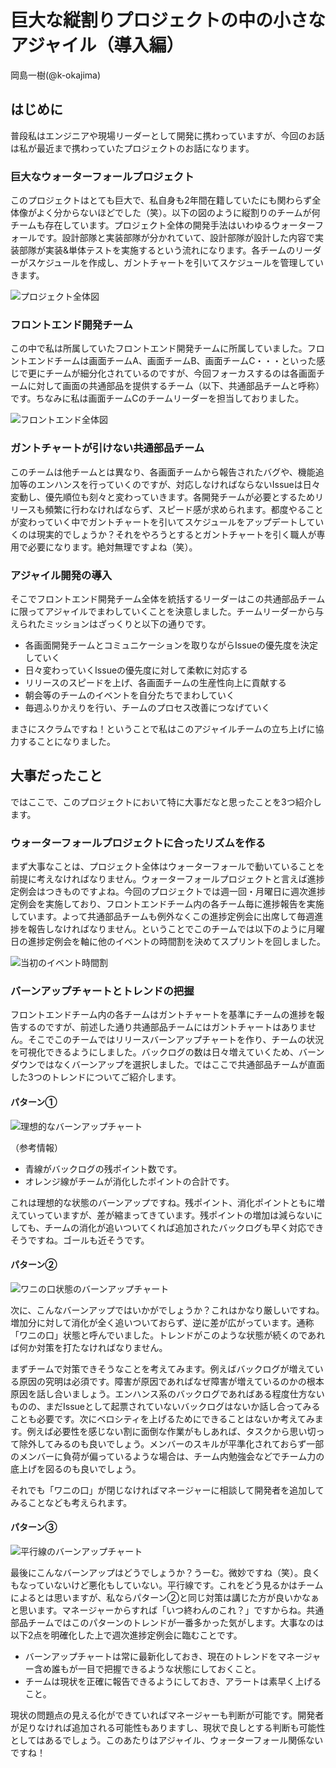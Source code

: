 # 巨大な縦割りプロジェクトの中の小さなアジャイル（導入編）

<div class="flushright">岡島一樹(@k-okajima)</div>

## はじめに
普段私はエンジニアや現場リーダーとして開発に携わっていますが、今回のお話は私が最近まで携わっていたプロジェクトのお話になります。  

### 巨大なウォーターフォールプロジェクト
このプロジェクトはとても巨大で、私自身も2年間在籍していたにも関わらず全体像がよく分からないほどでした（笑）。以下の図のように縦割りのチームが何チームも存在しています。プロジェクト全体の開発手法はいわゆるウォーターフォールです。設計部隊と実装部隊が分かれていて、設計部隊が設計した内容で実装部隊が実装&単体テストを実施するという流れになります。各チームのリーダーがスケジュールを作成し、ガントチャートを引いてスケジュールを管理していきます。

![プロジェクト全体図](images/chap-k-okajima1/project-all.png)

### フロントエンド開発チーム
この中で私は所属していたフロントエンド開発チームに所属していました。フロントエンドチームは画面チームA、画面チームB、画面チームC・・・といった感じで更にチームが細分化されているのですが、今回フォーカスするのは各画面チームに対して画面の共通部品を提供するチーム（以下、共通部品チームと呼称）です。ちなみに私は画面チームCのチームリーダーを担当しておりました。

![フロントエンド全体図](images/chap-k-okajima1/frontend-all.png)

### ガントチャートが引けない共通部品チーム
このチームは他チームとは異なり、各画面チームから報告されたバグや、機能追加等のエンハンスを行っていくのですが、対応しなければならないIssueは日々変動し、優先順位も刻々と変わっていきます。各開発チームが必要とするためリリースも頻繁に行わなければならず、スピード感が求められます。都度やることが変わっていく中でガントチャートを引いてスケジュールをアップデートしていくのは現実的でしょうか？それをやろうとするとガントチャートを引く職人が専用で必要になります。絶対無理ですよね（笑）。

### アジャイル開発の導入
そこでフロントエンド開発チーム全体を統括するリーダーはこの共通部品チームに限ってアジャイルでまわしていくことを決意しました。チームリーダーから与えられたミッションはざっくりと以下の通りです。
- 各画面開発チームとコミュニケーションを取りながらIssueの優先度を決定していく
- 日々変わっていくIssueの優先度に対して柔軟に対応する
- リリースのスピードを上げ、各画面チームの生産性向上に貢献する
- 朝会等のチームのイベントを自分たちでまわしていく
- 毎週ふりかえりを行い、チームのプロセス改善につなげていく

まさにスクラムですね！ということで私はこのアジャイルチームの立ち上げに協力することになりました。

## 大事だったこと
ではここで、このプロジェクトにおいて特に大事だなと思ったことを3つ紹介します。

### ウォーターフォールプロジェクトに合ったリズムを作る
まず大事なことは、プロジェクト全体はウォーターフォールで動いていることを前提に考えなければなりません。ウォーターフォールプロジェクトと言えば進捗定例会はつきものですよね。今回のプロジェクトでは週一回・月曜日に週次進捗定例会を実施しており、フロントエンドチーム内の各チーム毎に進捗報告を実施しています。よって共通部品チームも例外なくこの進捗定例会に出席して毎週進捗を報告しなければなりません。ということでこのチームでは以下のように月曜日の進捗定例会を軸に他のイベントの時間割を決めてスプリントを回しました。

![当初のイベント時間割](images/chap-k-okajima1/event1.png)

### バーンアップチャートとトレンドの把握
フロントエンドチーム内の各チームはガントチャートを基準にチームの進捗を報告するのですが、前述した通り共通部品チームにはガントチャートはありません。そこでこのチームではリリースバーンアップチャートを作り、チームの状況を可視化できるようにしました。バックログの数は日々増えていくため、バーンダウンではなくバーンアップを選択しました。ではここで共通部品チームが直面した3つのトレンドについてご紹介します。

#### パターン①

![理想的なバーンアップチャート](images/chap-k-okajima1/burnup1.png)

（参考情報）
- 青線がバックログの残ポイント数です。
- オレンジ線がチームが消化したポイントの合計です。

これは理想的な状態のバーンアップですね。残ポイント、消化ポイントともに増えていっていますが、差が縮まってきています。残ポイントの増加は減らないにしても、チームの消化が追いついてくれば追加されたバックログも早く対応できそうですね。ゴールも近そうです。

#### パターン②

![ワニの口状態のバーンアップチャート](images/chap-k-okajima1/burnup2.png)

次に、こんなバーンアップではいかがでしょうか？これはかなり厳しいですね。増加分に対して消化が全く追いついておらず、逆に差が広がっています。通称「ワニの口」状態と呼んでいました。トレンドがこのような状態が続くのであれば何か対策を打たなければなりません。

まずチームで対策できそうなことを考えてみます。例えばバックログが増えている原因の究明は必須です。障害が原因であればなぜ障害が増えているのかの根本原因を話し合いましょう。エンハンス系のバックログであればある程度仕方ないものの、まだIssueとして起票されていないバックログはないか話し合ってみることも必要です。次にベロシティを上げるためにできることはないか考えてみます。例えば必要性を感じない割に面倒な作業がもしあれば、タスクから思い切って除外してみるのも良いでしょう。メンバーのスキルが平準化されておらず一部のメンバーに負荷が偏っているような場合は、チーム内勉強会などでチーム力の底上げを図るのも良いでしょう。

それでも「ワニの口」が閉じなければマネージャーに相談して開発者を追加してみることなども考えられます。

#### パターン③

![平行線のバーンアップチャート](images/chap-k-okajima1/burnup3.png)

最後にこんなバーンアップはどうでしょうか？うーむ。微妙ですね（笑）。良くもなっていないけど悪化もしていない。平行線です。これをどう見るかはチームによるとは思いますが、私ならパターン②と同じ対策は講じた方が良いかなぁと思います。マネージャーからすれば「いつ終わんのこれ？」ですからね。共通部品チームではこのパターンのトレンドが一番多かった気がします。大事なのは以下2点を明確化した上で週次進捗定例会に臨むことです。

- バーンアップチャートは常に最新化しておき、現在のトレンドをマネージャー含め誰もが一目で把握できるような状態にしておくこと。
- チームは現状を正確に報告できるようにしておき、アラートは素早く上げること。

現状の問題点の見える化ができていればマネージャーも判断が可能です。開発者が足りなければ追加される可能性もありますし、現状で良しとする判断も可能性としてはあるでしょう。このあたりはアジャイル、ウォーターフォール関係ないですね！
